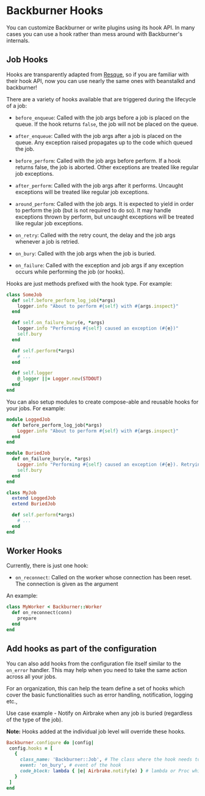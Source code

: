 # Backburner Hooks

You can customize Backburner or write plugins using its hook API.
In many cases you can use a hook rather than mess around with Backburner's internals.

## Job Hooks

Hooks are transparently adapted from [Resque](https://github.com/resque/resque/blob/master/docs/HOOKS.md), so
if you are familiar with their hook API, now you can use nearly the same ones with beanstalkd and backburner!

There are a variety of hooks available that are triggered during the lifecycle of a job:

* `before_enqueue`: Called with the job args before a job is placed on the queue.
  If the hook returns `false`, the job will not be placed on the queue.

* `after_enqueue`: Called with the job args after a job is placed on the queue.
  Any exception raised propagates up to the code which queued the job.

* `before_perform`: Called with the job args before perform. If a hook returns false,
  the job is aborted. Other exceptions are treated like regular job exceptions.

* `after_perform`: Called with the job args after it performs. Uncaught
  exceptions will be treated like regular job exceptions.

* `around_perform`: Called with the job args. It is expected to yield in order
	to perform the job (but is not required to do so). It may handle exceptions
	thrown by perform, but uncaught exceptions will be treated like regular job exceptions.

* `on_retry`: Called with the retry count, the delay and the job args whenever a job is retried.

* `on_bury`: Called with the job args when the job is buried.

* `on_failure`: Called with the exception and job args if any exception occurs
  while performing the job (or hooks).

Hooks are just methods prefixed with the hook type. For example:

```ruby
class SomeJob
  def self.before_perform_log_job(*args)
    logger.info "About to perform #{self} with #{args.inspect}"
  end

  def self.on_failure_bury(e, *args)
    logger.info "Performing #{self} caused an exception (#{e})"
    self.bury
  end

  def self.perform(*args)
    # ...
  end

  def self.logger
    @_logger ||= Logger.new(STDOUT)
  end
end
```

You can also setup modules to create compose-able and reusable hooks for your jobs. For example:

```ruby
module LoggedJob
  def before_perform_log_job(*args)
    Logger.info "About to perform #{self} with #{args.inspect}"
  end
end

module BuriedJob
  def on_failure_bury(e, *args)
    Logger.info "Performing #{self} caused an exception (#{e}). Retrying..."
    self.bury
  end
end

class MyJob
  extend LoggedJob
  extend BuriedJob

  def self.perform(*args)
    # ...
  end
end
```

## Worker Hooks

Currently, there is just one hook:

* `on_reconnect`: Called on the worker whose connection has been reset. The connection
  is given as the argument

An example:

```ruby
class MyWorker < Backburner::Worker
  def on_reconnect(conn)
    prepare
  end
end
```

## Add hooks as part of the configuration

You can also add hooks from the configuration file itself similar to the `on_error` handler. This may help when you need to take the same action across all your jobs.

For an organization, this can help the team define a set of hooks which cover the basic functionalities such as error handling, notification, logging etc.,

Use case example - Notify on Airbrake when any job is buried (regardless of the type of the job).

**Note:** Hooks added at the individual job level will override these hooks. 

 ```ruby
 Backburner.configure do |config|
  config.hooks = [
    {
      class_name: 'Backburner::Job', # The class where the hook needs to be placed.
      event: 'on_bury', # event of the hook
      code_block: lambda { |e| Airbrake.notify(e) } # lambda or Proc which needs to be executed 
    }
  ]
 end
 ```


